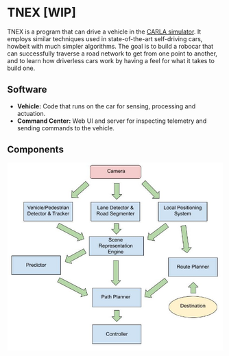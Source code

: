 # TNEX [WIP]
TNEX is a program that can drive a vehicle in the [CARLA simulator](https://carla.org). It employs similar techniques used in state-of-the-art self-driving cars, howbeit with much simpler algorithms. The goal is to build a robocar that can successfully traverse a road network to get from one point to another, and to learn how driverless cars work by having a feel for what it takes to build one.

## Software
- __Vehicle:__ Code that runs on the car for sensing, processing and actuation.
- __Command Center:__ Web UI and server for inspecting telemetry and sending commands to the vehicle.

## Components

![](components.jpg)
